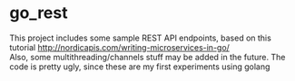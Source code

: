 # go_rest
This project includes some sample REST API endpoints, based on this tutorial http://nordicapis.com/writing-microservices-in-go/  
Also, some multithreading/channels stuff may be added in the future. The code is pretty ugly, since these are my first experiments using golang
